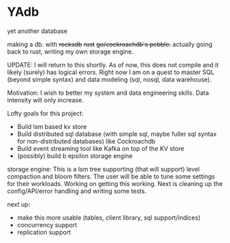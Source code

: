 # YAdb
yet another database

making a db. with ~~rocksdb~~ ~~rust~~ ~~go/cockroachdb's pebble.~~ actually going back to rust, writing my own storage engine.

UPDATE: I will return to this shortly. As of now, this does not compile and it likely (surely) has logical errors. Right now I am on a quest to master SQL (beyond simple syntax) and data modeling (sql, nosql, data warehouse).

Motivation: I wish to better my system and data engineering skills. Data intensity will only increase. 

Lofty goals for this project: 
- Build lsm based kv store
- Build distributed sql database (with simple sql, maybe fuller sql syntax for non-distributed databases) like Cockroachdb
- Build event streaming tool like Kafka on top of the KV store
- (possibly) build b epsilon storage engine

storage engine:
This is a lsm tree supporting (that will support) level compaction and bloom filters. The user will be able to tune some settings for their workloads. Working on getting this working. Next is cleaning up the config/API/error handling and writing some tests.

next up:
- make this more usable (tables, client library, sql support/indices)
- concurrency support
- replication support

